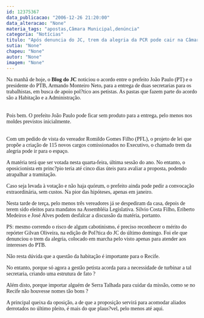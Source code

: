 ```yaml
---
id: 12375367
data_publicacao: "2006-12-26 21:20:00"
data_alteracao: "None"
materia_tags: "apostas,Câmara Municipal,denúncia"
categoria: "Notícias"
titulo: "Após denuncia do JC, trem da alegria da PCR pode cair na Câmara Municipal amanhã"
sutia: "None"
chapeu: "None"
autor: "None"
imagem: "None"
---
```

<p><P><FONT face=Verdana>Na manhã de hoje, o <STRONG>Blog do JC</STRONG> noticiou o acordo entre o prefeito João Paulo (PT) e o presidente do PTB, Armando Monteiro Neto, para a entrega de duas secretarias para os trabalhistas, em busca de apoio pol?tico aos petistas. As pastas que fazem parte do acordo são a Habitação e a Administração.</FONT></P></p>
<p><P><BR><FONT face=Verdana>Pois bem. O prefeito João Paulo pode ficar sem produto para a entrega, pelo menos nos moldes previstos inicialmente.</FONT></P></p>
<p><P><FONT face=Verdana><BR>Com um pedido de vista do vereador Romildo Gomes Filho (PFL), o projeto de lei que propõe a criação de 115 novos cargos comissionados no Executivo, o chamado trem da alegria pode ir para o espaço.<BR></P></FONT></p>
<p><P><FONT face=Verdana>A matéria terá que ser votada nesta quarta-feira, última sessão do ano. No entanto, o oposicionista em princ?pio teria até cinco dias úteis para avaliar a proposta, podendo atrapalhar a tramitação. </FONT></P></p>
<p><P><FONT face=Verdana>Caso seja levada à votação e não haja quórum, o prefeito ainda pode pedir a convocação extraordinária, sem custos. Na pior das hipóteses, apenas em janeiro.<BR></FONT></P></p>
<p><P><FONT face=Verdana>Nesta tarde de terça, pelo menos três vereadores já se despediram da casa, depois de terem sido eleitos para mandatos na Assembléia Legislativa. Silvio Costa Filho, Eriberto Medeiros e José Alves podem desfalcar a discussão da matéria, portanto.<BR></FONT></P></p>
<p><P><FONT face=Verdana>PS: mesmo correndo o risco de algum cabotinismo, é preciso reconhecer o mérito do repórter Gilvan Oliveira, na edição de Pol?tica do JC do último domingo. Foi ele que denunciou o trem da alegria, colocado em marcha pelo visto apenas para atender aos interesses do PTB. </FONT></P></p>
<p><P><FONT face=Verdana>Não resta dúvida que a questão da habitação é importante para o Recife. </FONT></P></p>
<p><P><FONT face=Verdana>No entanto, porque só agora a gestão petista acorda para a necessidade de turbinar a tal secretaria, criando uma estrutura de fato ? </FONT></P></p>
<p><P><FONT face=Verdana>Além disto, porque importar alguém de Serra Talhada para cuidar da missão, como se no Recife não houvesse nomes tão bons ? </FONT></P></p>
<p><P><FONT face=Verdana>A principal queixa da oposição, a de que a proposição servirá para acomodar aliados derrotados no último pleito, é mais do que plaus?vel, pelo menos até aqui.</FONT></P> </p>
